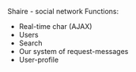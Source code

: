 Shaire - social network
Functions:
- Real-time char (AJAX)
- Users
- Search
- Our system of request-messages
- User-profile
